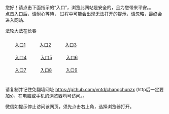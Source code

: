 您好！请点击下面指示的“入口”，浏览此网站是安全的，且为您带来平安。。 <br/>
点击入口后，请耐心等待， 过程中可能会出现无法打开的提示，请忽略，最终会进入网站. </br>

法轮大法在长春<br/>
<div style="padding:10px"><a style="margin:20px" target="_blank" href="https://dr8854uaqeyg2.cloudfront.net/2Qpsp?awgihqdy" id="ccLink1" rel="nofollow">入口1</a> <a target="_blank" style="margin:20px" href="https://d33fj7mxdhjwzt.cloudfront.net/2Qpsp?icleiwtw" id="ccLink2" rel="nofollow">入口2</a> <a style="margin:20px" target="_blank" href="https://d39nlb5tuw5zmb.cloudfront.net/2Qpsp?dqadngwe" id="ccLink3" rel="nofollow">入口3</a></div>

<div style="padding:10px" ><a style="margin:20px" target="_blank" href="https://dr8854uaqeyg2.cloudfront.net/2Qpsp?awgihqdy" id="ccLink4" rel="nofollow">入口4</a> <a style="margin:20px" href="https://d33fj7mxdhjwzt.cloudfront.net/2Qpsp?icleiwtw" target="_blank" id="ccLink5" rel="nofollow">入口5</a> <a style="margin:20px" href="https://d39nlb5tuw5zmb.cloudfront.net/2Qpsp?dqadngwe" target="_blank" id="ccLink6" rel="nofollow">入口6</a></div>

<div style="padding:10px"><a style="margin:20px" target="_blank" href="https://dr8854uaqeyg2.cloudfront.net/2Qpsp?awgihqdy" id="ccLink7" rel="nofollow">入口7</a> <a style="margin:20px" href="https://d33fj7mxdhjwzt.cloudfront.net/2Qpsp?icleiwtw" target="_blank" id="ccLink8" rel="nofollow">入口8</a> <a style="margin:20px" target="_blank" href="https://d39nlb5tuw5zmb.cloudfront.net/2Qpsp?dqadngwe" id="ccLink9" rel="nofollow">入口9</a></div>

<br/>



请复制并记住免翻墙网址 https://github.com/yntd/changchunzx (http后一定要加s)，在电脑或手机的浏览器均可访问。。<br/>

微信如提示停止访问该网页，须先点击右上角，选择浏览器打开。
